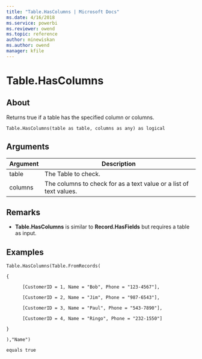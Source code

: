 ```yaml
---
title: "Table.HasColumns | Microsoft Docs"
ms.date: 4/16/2018
ms.service: powerbi
ms.reviewer: owend
ms.topic: reference
author: minewiskan
ms.author: owend
manager: kfile
---
```

# Table.HasColumns

  
## About  
Returns true if a table has the specified column or columns.  
  
```  
Table.HasColumns(table as table, columns as any) as logical  
```  
  
## Arguments  
  
|Argument|Description|  
|------------|---------------|  
|table|The Table to check.|  
|columns|The columns to check for as a text value or a list of text values.|  
  
## <a name="__toc360793125"></a>Remarks  
  
-   **Table.HasColumns** is similar to **Record.HasFields** but requires a table as input.  
  
## Examples  
  
```  
Table.HasColumns(Table.FromRecords(  
  
{  
  
      [CustomerID = 1, Name = "Bob", Phone = "123-4567"],  
  
      [CustomerID = 2, Name = "Jim", Phone = "987-6543"],  
  
      [CustomerID = 3, Name = "Paul", Phone = "543-7890"],  
  
      [CustomerID = 4, Name = "Ringo", Phone = "232-1550"]  
  
}  
  
),"Name")  
  
equals true  
```  
